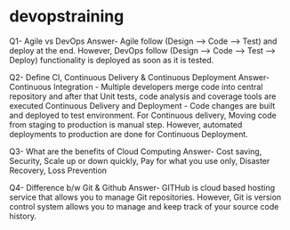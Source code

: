 # devopstraining

Q1- Agile vs DevOps
Answer- Agile follow (Design --> Code --> Test) and deploy at the end. However, DevOps follow (Design --> Code --> Test --> Deploy) functionality is deployed as soon as it is tested.

Q2- Define CI, Continuous Delivery & Continuous Deployment
Answer- 
Continuous Integration - Multiple developers merge code into central repository and after that Unit tests, code analysis and coverage tools are executed
Continuous Delivery and Deployment - Code changes are built and deployed to test environment. For Continuous delivery, Moving code from staging to production is manual step. However, automated deployments to production are done for Continuous Deployment.

Q3- What are the benefits of Cloud Computing
Answer- Cost saving, Security, Scale up or down quickly, Pay for what you use only, Disaster Recovery, Loss Prevention 

Q4- Difference b/w Git & Github
Answer- GITHub is cloud based hosting service that allows you to manage Git repositories. However, Git is version control system allows you to manage and keep track of your source code history.